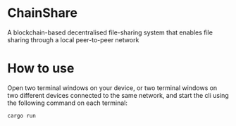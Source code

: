 # ChainShare

A blockchain-based decentralised file-sharing system that enables file sharing through a local peer-to-peer network

# How to use 

Open two terminal windows on your device, or two terminal windows on two different devices connected to the same network, and start the cli using the following command on each terminal:

```console
cargo run 
```

